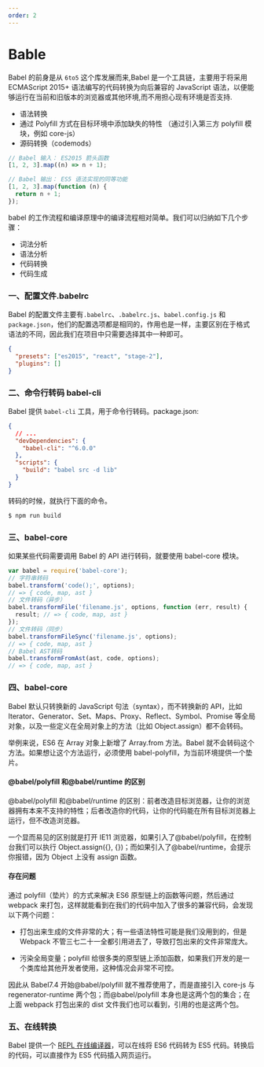 ```yaml
---
order: 2
---
```


# Bable

Babel 的前身是从 `6to5` 这个库发展而来,Babel 是一个工具链，主要用于将采用 ECMAScript 2015+ 语法编写的代码转换为向后兼容的 JavaScript 语法，以便能够运行在当前和旧版本的浏览器或其他环境,而不用担心现有环境是否支持.

- 语法转换
- 通过 Polyfill 方式在目标环境中添加缺失的特性 （通过引入第三方 polyfill 模块，例如 core-js）
- 源码转换（codemods）

```javascript
// Babel 输入： ES2015 箭头函数
[1, 2, 3].map((n) => n + 1);

// Babel 输出： ES5 语法实现的同等功能
[1, 2, 3].map(function (n) {
  return n + 1;
});
```

babel 的工作流程和编译原理中的编译流程相对简单。我们可以归纳如下几个步骤：

- 词法分析
- 语法分析
- 代码转换
- 代码生成

### 一、配置文件.babelrc

Babel 的配置文件主要有`.babelrc`、`.babelrc.js`、`babel.config.js` 和`package.json`，他们的配置选项都是相同的，作用也是一样，主要区别在于格式语法的不同，因此我们在项目中只需要选择其中一种即可。

```json
{
  "presets": ["es2015", "react", "stage-2"],
  "plugins": []
}
```

### 二、命令行转码 babel-cli

Babel 提供 `babel-cli` 工具，用于命令行转码。package.json:

```json
{
  // ...
  "devDependencies": {
    "babel-cli": "^6.0.0"
  },
  "scripts": {
    "build": "babel src -d lib"
  }
}
```

转码的时候，就执行下面的命令。

```bash
$ npm run build
```

### 三、babel-core

如果某些代码需要调用 Babel 的 API 进行转码，就要使用 babel-core 模块。

```javascript
var babel = require('babel-core');
// 字符串转码
babel.transform('code();', options);
// => { code, map, ast }
// 文件转码（异步）
babel.transformFile('filename.js', options, function (err, result) {
  result; // => { code, map, ast }
});
// 文件转码（同步）
babel.transformFileSync('filename.js', options);
// => { code, map, ast }
// Babel AST转码
babel.transformFromAst(ast, code, options);
// => { code, map, ast }
```

### 四、babel-core

Babel 默认只转换新的 JavaScript 句法（syntax），而不转换新的 API，比如 Iterator、Generator、Set、Maps、Proxy、Reflect、Symbol、Promise 等全局对象，以及一些定义在全局对象上的方法（比如 Object.assign）都不会转码。

举例来说，ES6 在 Array 对象上新增了 Array.from 方法。Babel 就不会转码这个方法。如果想让这个方法运行，必须使用 babel-polyfill，为当前环境提供一个垫片。

#### @babel/polyfill 和@babel/runtime 的区别

@babel/polyfill 和@babel/runtime 的区别：前者改造目标浏览器，让你的浏览器拥有本来不支持的特性；后者改造你的代码，让你的代码能在所有目标浏览器上运行，但不改造浏览器。

一个显而易见的区别就是打开 IE11 浏览器，如果引入了@babel/polyfill，在控制台我们可以执行 Object.assign({}, {})；而如果引入了@babel/runtime，会提示你报错，因为 Object 上没有 assign 函数。

#### 存在问题

通过 polyfill（垫片）的方式来解决 ES6 原型链上的函数等问题，然后通过 webpack 来打包，这样就能看到在我们的代码中加入了很多的兼容代码，会发现以下两个问题：

- 打包出来生成的文件非常的大；有一些语法特性可能是我们没用到的，但是 Webpack 不管三七二十一全都引用进去了，导致打包出来的文件非常庞大。

- 污染全局变量；polyfill 给很多类的原型链上添加函数，如果我们开发的是一个类库给其他开发者使用，这种情况会非常不可控。

因此从 Babel7.4 开始@babel/polyfill 就不推荐使用了，而是直接引入 core-js 与 regenerator-runtime 两个包；而@babel/polyfill 本身也是这两个包的集合；在上面 webpack 打包出来的 dist 文件我们也可以看到，引用的也是这两个包。

### 五、在线转换

Babel 提供一个 [REPL 在线编译器](https://babeljs.io/repl/#)，可以在线将 ES6 代码转为 ES5 代码。转换后的代码，可以直接作为 ES5 代码插入网页运行。
